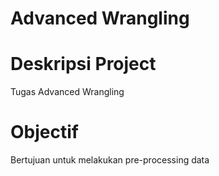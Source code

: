 # Advanced Wrangling

# Deskripsi Project
Tugas Advanced Wrangling

# Objectif
Bertujuan untuk melakukan pre-processing data
